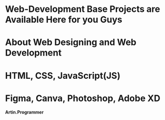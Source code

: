 # Web-Development Base Projects are Available Here for you Guys
# About Web Designing and Web Development
# HTML, CSS, JavaScript(JS)
# Figma, Canva, Photoshop, Adobe XD
<b> Artin.Programmer </b>

